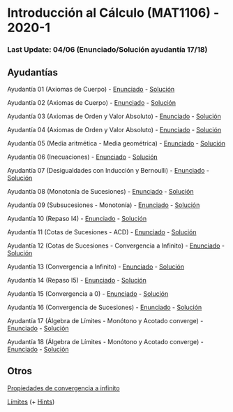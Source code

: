 # Introducción al Cálculo (MAT1106) - 2020-1

### Last Update: 04/06 (Enunciado/Solución ayudantía 17/18)

## Ayudantías

Ayudantía 01 (Axiomas de Cuerpo) - [Enunciado](https://github.com/brd12/MAT1106-2020-1/blob/Enunciados/Enunciado01.pdf) - [Solución](https://github.com/brd12/MAT1106-2020-1/blob/Soluciones/Soluci%C3%B3n01.pdf)

Ayudantía 02 (Axiomas de Cuerpo) - [Enunciado](https://github.com/brd12/MAT1106-2020-1/blob/Enunciados/Enunciado02.pdf) - [Solución](https://github.com/brd12/MAT1106-2020-1/blob/Soluciones/Soluci%C3%B3n02.pdf)

Ayudantía 03 (Axiomas de Orden y Valor Absoluto) - [Enunciado](https://github.com/brd12/MAT1106-2020-1/blob/Enunciados/Enunciado03.pdf) - [Solución](https://github.com/brd12/MAT1106-2020-1/blob/Soluciones/Soluci%C3%B3n03.pdf)

Ayudantía 04 (Axiomas de Orden y Valor Absoluto) - [Enunciado](https://github.com/brd12/MAT1106-2020-1/blob/Enunciados/Enunciado04.pdf) - [Solución](https://github.com/brd12/MAT1106-2020-1/blob/Soluciones/Soluci%C3%B3n04.pdf)

Ayudantía 05 (Media aritmética - Media geométrica) - [Enunciado](https://github.com/brd12/MAT1106-2020-1/blob/Enunciados/Enunciado05.pdf) - [Solución](https://github.com/brd12/MAT1106-2020-1/blob/Soluciones/Soluci%C3%B3n05.pdf)

Ayudantía 06 (Inecuaciones) - [Enunciado](https://github.com/brd12/MAT1106-2020-1/blob/Enunciados/Enunciado06.pdf) - [Solución](https://github.com/brd12/MAT1106-2020-1/blob/Soluciones/Soluci%C3%B3n06.pdf)

Ayudantía 07 (Desigualdades con Inducción y Bernoulli) - [Enunciado](https://github.com/brd12/MAT1106-2020-1/blob/Enunciados/Enunciado07.pdf) - [Solución](https://github.com/brd12/MAT1106-2020-1/blob/Soluciones/Soluci%C3%B3n07.pdf)

Ayudantía 08 (Monotonía de Sucesiones) - [Enunciado](https://github.com/brd12/MAT1106-2020-1/blob/Enunciados/Enunciado08.pdf) - [Solución](https://github.com/brd12/MAT1106-2020-1/blob/Soluciones/Soluci%C3%B3n08.pdf)

Ayudantía 09 (Subsucesiones - Monotonía) - [Enunciado](https://github.com/brd12/MAT1106-2020-1/blob/Enunciados/Enunciado09.pdf) - [Solución](https://github.com/brd12/MAT1106-2020-1/blob/Soluciones/Soluci%C3%B3n09.pdf)

Ayudantía 10 (Repaso I4) - [Enunciado](https://github.com/brd12/MAT1106-2020-1/blob/Enunciados/Enunciado10.pdf) - [Solución](https://github.com/brd12/MAT1106-2020-1/blob/Soluciones/Soluci%C3%B3n10.pdf)

Ayudantía 11 (Cotas de Sucesiones - ACD) - [Enunciado](https://github.com/brd12/MAT1106-2020-1/blob/Enunciados/Enunciado11.pdf) - [Solución](https://github.com/brd12/MAT1106-2020-1/blob/Soluciones/Soluci%C3%B3n11.pdf)

Ayudantía 12 (Cotas de Sucesiones - Convergencia a Infinito) - [Enunciado](https://github.com/brd12/MAT1106-2020-1/blob/Enunciados/Enunciado12.pdf) - [Solución](https://github.com/brd12/MAT1106-2020-1/blob/Soluciones/Soluci%C3%B3n12.pdf)

Ayudantía 13 (Convergencia a Infinito) - [Enunciado](https://github.com/brd12/MAT1106-2020-1/blob/Enunciados/Enunciado13.pdf) - [Solución](https://github.com/brd12/MAT1106-2020-1/blob/Soluciones/Soluci%C3%B3n13.pdf)

Ayudantía 14 (Repaso I5) - [Enunciado](https://github.com/brd12/MAT1106-2020-1/blob/Enunciados/Enunciado14.pdf) - [Solución](https://github.com/brd12/MAT1106-2020-1/blob/Soluciones/Soluci%C3%B3n14.pdf)

Ayudantía 15 (Convergencia a 0) - [Enunciado](https://github.com/brd12/MAT1106-2020-1/blob/Enunciados/Enunciado15.pdf) - [Solución](https://github.com/brd12/MAT1106-2020-1/blob/Soluciones/Soluci%C3%B3n15.pdf)

Ayudantía 16 (Convergencia de Sucesiones) - [Enunciado](https://github.com/brd12/MAT1106-2020-1/blob/Enunciados/Enunciado16.pdf) - [Solución](https://github.com/brd12/MAT1106-2020-1/blob/Soluciones/Soluci%C3%B3n16.pdf)

Ayudantía 17 (Álgebra de Límites - Monótono y Acotado converge) - [Enunciado](https://github.com/brd12/MAT1106-2020-1/blob/Enunciados/Enunciado17.pdf) - [Solución](https://github.com/brd12/MAT1106-2020-1/blob/Soluciones/Soluci%C3%B3n17.pdf)

Ayudantía 18 (Álgebra de Límites - Monótono y Acotado converge) - [Enunciado](https://github.com/brd12/MAT1106-2020-1/blob/Enunciados/Enunciado18.pdf) - [Solución](https://github.com/brd12/MAT1106-2020-1/blob/Soluciones/Soluci%C3%B3n18.pdf)

## Otros

[Propiedades de convergencia a infinito](https://github.com/brd12/MAT1106-2020-1/blob/Bonus/Propiedades.pdf)

[Límites](https://github.com/brd12/MAT1106-2020-1/blob/Bonus/L%C3%ADmites.pdf) (+ [Hints](https://github.com/brd12/MAT1106-2020-1/blob/Bonus/L%C3%ADmites%20%2B%20Hints.pdf))
